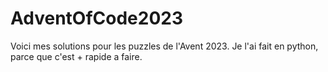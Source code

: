 # AdventOfCode2023

Voici mes solutions pour les puzzles de l'Avent 2023.
Je l'ai fait en python, parce que c'est + rapide a faire.